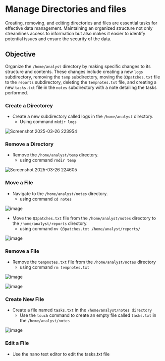 <h1>Manage Directories and files</h1>

Creating, removing, and editing directories and files are essential tasks for effective data management. Maintaining an organized structure not only streamlines access to information but also makes it easier to identify potential issues and ensure the security of the data.

<h2>Objective</h2>

Organize the `/home/analyst` directory by making specific changes to its structure and contents. These changes include creating a new `logs` subdirectory, removing the `temp` subdirectory, moving the `Q3patches.txt` file to the `reports` subdirectory, deleting the `tempnotes.txt` file, and creating a new `tasks.txt` file in the `notes` subdirectory with a note detailing the tasks performed.

<h3>Create a Directorey</h3>

  - Create a new subdirectory called logs in the `/home/analyst` directory.
    - Using command `mkdir logs`

![Screenshot 2025-03-26 223954](https://github.com/user-attachments/assets/4d021666-9d57-4c15-9f7b-402a0b060c29)

<h3>Remove a Directory</h3>

  - Remove the `/home/analyst/temp` directory.
    - using command `rmdir temp`

![Screenshot 2025-03-26 224605](https://github.com/user-attachments/assets/7a71ecaa-d195-484d-b476-8d19ba8c3915)

<h3>Move a File</h3>

  - Navigate to the `/home/analyst/notes` directory.
    - using command `cd notes`

![image](https://github.com/user-attachments/assets/8f95d254-274e-49d9-8306-fe16ccfaf821)

  - Move the `Q3patches.txt` file from the `/home/analyst/notes` directory to the `/home/analyst/reports` directory.
    - using command `mv Q3patches.txt /home/analyst/reports/`
      
![image](https://github.com/user-attachments/assets/6d024c28-3ac3-4f49-91bb-15720cbb45a4)

<h3>Remove a File</h3>

  - Remove the `tempnotes.txt` file from the `/home/analyst/notes` directory
    - using command `rm tempnotes.txt`

![image](https://github.com/user-attachments/assets/d3d945cb-696c-4d03-81d6-3553d40c2e32)

![image](https://github.com/user-attachments/assets/fd524a19-ba6b-4e9f-8fd2-b64acfb067b2)

<h3>Create New File</h3>

  - Create a file named `tasks.txt` in the `/home/analyst/notes directory`
    - Use the `touch` command to create an empty file called `tasks.txt` in the `/home/analyst/notes`

![image](https://github.com/user-attachments/assets/8fa122a1-41ad-403c-9956-8b4f7942560f)

<h3>Edit a File</h3>

  - Use the nano text editor to edit the tasks.txt file







